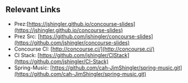 ## Relevant Links

* Prez:[https://jshingler.github.io/concourse-slides](https://jshingler.github.io/concourse-slides)
* Prez Src: [https://github.com/jshingler/concourse-slides](https://github.com/jshingler/concourse-slides)
* Concourse CI: [http://concourse.ci/](http://concourse.ci/)
* CI Stack: [https://github.com/jshingler/CIStack](https://github.com/jshingler/CI-Stack)
* Spring-Music: [https://github.com/cah-JimShingler/spring-music.git](https://github.com/cah-JimShingler/spring-music.git)
